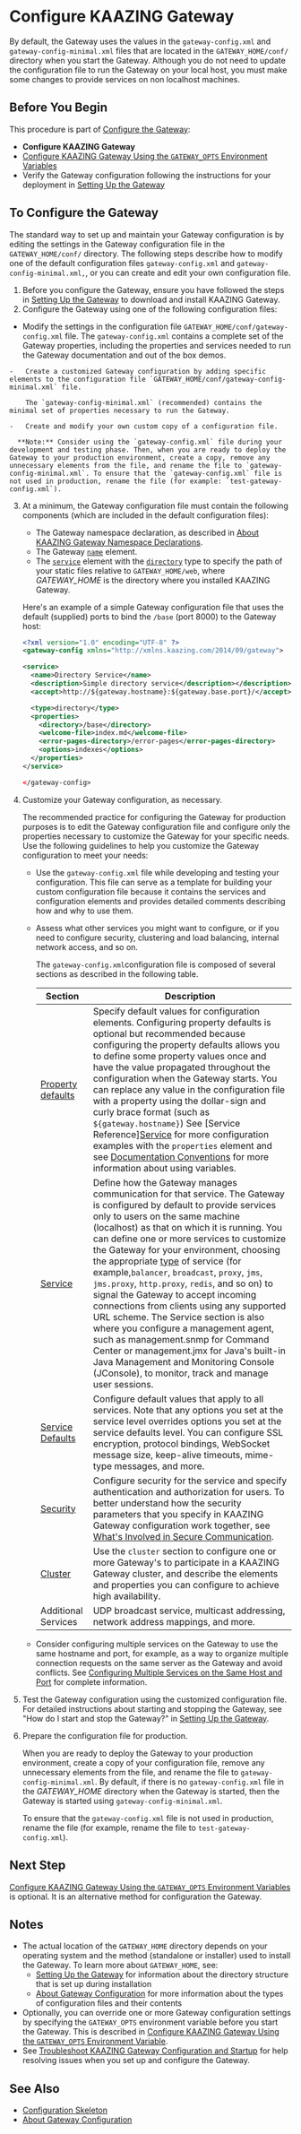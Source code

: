 Configure KAAZING Gateway
======================================================

By default, the Gateway uses the values in the `gateway-config.xml` and `gateway-config-minimal.xml` files that are located in the `GATEWAY_HOME/conf/` directory when you start the Gateway. Although you do not need to update the configuration file to run the Gateway on your local host, you must make some changes to provide services on non localhost machines.

Before You Begin
----------------

This procedure is part of [Configure the Gateway](o_configure_gateway_checklist.md):

-   **Configure KAAZING Gateway**
-   [Configure KAAZING Gateway Using the `GATEWAY_OPTS` Environment Variables](p_configure_gateway_opts.md)
-   Verify the Gateway configuration following the instructions for your deployment in [Setting Up the Gateway](../about/setup-guide.md)

To Configure the Gateway
---------------------------

The standard way to set up and maintain your Gateway configuration is by editing the settings in the Gateway configuration file in the `GATEWAY_HOME/conf/` directory. The following steps describe how to modify one of the default configuration files `gateway-config.xml` and `gateway-config-minimal.xml,`, or you can create and edit your own configuration file.

1.  Before you configure the Gateway, ensure you have followed the steps in [Setting Up the Gateway](../about/setup-guide.md) to download and install KAAZING Gateway.
2.  Configure the Gateway using one of the following configuration files:
  -   Modify the settings in the configuration file `GATEWAY_HOME/conf/gateway-config.xml` file.
        The `gateway-config.xml` contains a complete set of the Gateway properties, including the properties and services needed to run the Gateway documentation and out of the box demos.

    -   Create a customized Gateway configuration by adding specific elements to the configuration file `GATEWAY_HOME/conf/gateway-config-minimal.xml` file.

        The `gateway-config-minimal.xml` (recommended) contains the minimal set of properties necessary to run the Gateway.

    -   Create and modify your own custom copy of a configuration file.

      **Note:** Consider using the `gateway-config.xml` file during your development and testing phase. Then, when you are ready to deploy the Gateway to your production environment, create a copy, remove any unnecessary elements from the file, and rename the file to `gateway-config-minimal.xml`. To ensure that the `gateway-config.xml` file is not used in production, rename the file (for example: `test-gateway-config.xml`).

3.  At a minimum, the Gateway configuration file must contain the following components (which are included in the default configuration files):

    -   The Gateway namespace declaration, as described in [About KAAZING Gateway Namespace Declarations](c_configure_gateway_concepts.md#about-kaazing-gateway-namespace-declarations).
    -   The Gateway [`name`](../admin-reference/r_configure_gateway_service.md#service) element.
    -   The [`service`](../admin-reference/r_configure_gateway_service.md) element with the [`directory`](r_configure_gateway_service.md#directory) type to specify the path of your static files relative to `GATEWAY_HOME/web`, where *GATEWAY\_HOME* is the directory where you installed KAAZING Gateway.

    Here's an example of a simple Gateway configuration file that uses the default (supplied) ports to bind the `/base` (port 8000) to the Gateway host:

    ``` xml
    <?xml version="1.0" encoding="UTF-8" ?>
    <gateway-config xmlns="http://xmlns.kaazing.com/2014/09/gateway">

    <service>
      <name>Directory Service</name>
      <description>Simple directory service</description></description>
      <accept>http://${gateway.hostname}:${gateway.base.port}/</accept>

      <type>directory</type>
      <properties>
        <directory>/base</directory>
        <welcome-file>index.md</welcome-file>
        <error-pages-directory>/error-pages</error-pages-directory>
        <options>indexes</options>
      </properties>
    </service>

    </gateway-config>
    ```

4.  Customize your Gateway configuration, as necessary.

    The recommended practice for configuring the Gateway for production purposes is to edit the Gateway configuration file and configure only the properties necessary to customize the Gateway for your specific needs. Use the following guidelines to help you customize the Gateway configuration to meet your needs:

    -   Use the `gateway-config.xml` file while developing and testing your configuration. This file can serve as a template for building your custom configuration file because it contains the services and configuration elements and provides detailed comments describing how and why to use them.
    -   Assess what other services you might want to configure, or if you need to configure security, clustering and load balancing, internal network access, and so on.

        The `gateway-config.xml`configuration file is composed of several sections as described in the following table.

        | Section             | Description                                                                                                                                                                                                                                                                                                                                                                                                                                                                                                                        |
        |---------------------|------------------------------------------------------------------------------------------------------------------------------------------------------------------------------------------------------------------------------------------------------------------------------------------------------------------------------------------------------------------------------------------------------------------------------------------------------------------------------------------------------------------------------------|
        | [Property defaults](../about/about.md#text-conventions)  | Specify default values for configuration elements. Configuring property defaults is optional but recommended because configuring the property defaults allows you to define some property values once and have the value propagated throughout the configuration when the Gateway starts. You can replace any value in the configuration file with a property using the dollar-sign and curly brace format (such as `${gateway.hostname}`) See [Service Reference][Service](../admin-reference/r_configure_gateway_service.md) for more configuration examples with the `properties` element and see  [Documentation Conventions](../about/about.md) for more information about using variables.                                                                                     |
        | [Service](../admin-reference/r_configure_gateway_service.md#service) | Define how the Gateway manages communication for that service. The Gateway is configured by default to provide services only to users on the same machine (localhost) as that on which it is running. You can define one or more services to customize the Gateway for your environment, choosing the appropriate [type](../admin-reference/r_configure_gateway_service.md#type) of service (for example,`balancer`, `broadcast`, `proxy`, `jms`, `jms.proxy`, `http.proxy`, `redis`, and so on) to signal the Gateway to accept incoming connections from clients using any supported URL scheme.  The Service section is also where you configure a management agent, such as management.snmp for Command Center or management.jmx for Java's built-in Java Management and Monitoring Console (JConsole), to monitor, track and manage user sessions.|
        | [Service Defaults](../admin-reference/r_configure_gateway_service_defaults.md)| Configure default values that apply to all services. Note that any options you set at the service level overrides options you set at the service defaults level. You can configure SSL encryption, protocol bindings, WebSocket message size, keep-alive timeouts, mime-type messages, and more.|
        | [Security](../admin-reference/r_configure_gateway_security.md)  | Configure security for the service and specify authentication and authorization for users. To better understand how the security parameters that you specify in KAAZING Gateway configuration work together, see [What's Involved in Secure Communication](../security/u_secure_client_gateway_communication.md).|
        | [Cluster](../admin-reference/r_configure_gateway_cluster.md) | Use the `cluster` section to configure one or more Gateway's to participate in a KAAZING Gateway cluster, and describe the elements and properties you can configure to achieve high availability. |
        | Additional Services | UDP broadcast service, multicast addressing, network address mappings, and more.  |           
        
    -   Consider configuring multiple services on the Gateway to use the same hostname and port, for example, as a way to organize multiple connection requests on the same server as the Gateway and avoid conflicts. See [Configuring Multiple Services on the Same Host and Port](c_configure_gateway_multiple_services.md) for complete information.

5.  Test the Gateway configuration using the customized configuration file. For detailed instructions about starting and stopping the Gateway, see "How do I start and stop the Gateway?" in [Setting Up the Gateway](../about/setup-guide.md).
6.  Prepare the configuration file for production.

    When you are ready to deploy the Gateway to your production environment, create a copy of your configuration file, remove any unnecessary elements from the file, and rename the file to `gateway-config-minimal.xml`. By default, if there is no `gateway-config.xml` file in the *GATEWAY\_HOME* directory when the Gateway is started, then the Gateway is started using `gateway-config-minimal.xml`.

    To ensure that the `gateway-config.xml` file is not used in production, rename the file (for example, rename the file to `test-gateway-config.xml`).

Next Step
-------------------------

[Configure KAAZING Gateway Using the `GATEWAY_OPTS` Environment Variables](p_configure_gateway_opts.md) is optional. It is an alternative method for configuration the Gateway.

Notes
-----

-   The actual location of the `GATEWAY_HOME` directory depends on your operating system and the method (standalone or installer) used to install the Gateway. To learn more about `GATEWAY_HOME`, see:
    -   [Setting Up the Gateway](../about/setup-guide.md) for information about the directory structure that is set up during installation
    -   [About Gateway Configuration](c_configure_gateway_concepts.md) for more information about the types of configuration files and their contents
-   Optionally, you can override one or more Gateway configuration settings by specifying the `GATEWAY_OPTS` environment variable before you start the Gateway. This is described in [Configure KAAZING Gateway Using the `GATEWAY_OPTS` Environment Variable](p_configure_gateway_opts.md).
-   See [Troubleshoot KAAZING Gateway Configuration and Startup](../troubleshooting/troubleshoot_gateway_configuration.md) for help resolving issues when you set up and configure the Gateway.

See Also
--------

-   [Configuration Skeleton](r_configure_gateway_element_skeleton.md)
-   [About Gateway Configuration](c_configure_gateway_concepts.md)
